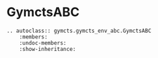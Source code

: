 # GymctsABC

```{eval-rst}
.. autoclass:: gymcts.gymcts_env_abc.GymctsABC
    :members:
    :undoc-members:
    :show-inheritance:
```

